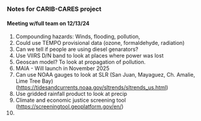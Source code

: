 ### Notes for CARIB-CARES project

#### Meeting w/full team on 12/13/24

1. Compounding hazards: Winds, flooding, pollution,
2. Could use TEMPO provisional data (ozone, formaldehyde, radiation)
3. Can we tell if people are using diesel genarators?
4. Use VIIRS D/N band to look at places where power was lost
5. Geoscan model? To look at propagation of pollution.
6. MAIA - Will launch in November 2025
7. Can use NOAA gauges to look at SLR (San Juan, Mayaguez, Ch. Amalie, Lime Tree Bay) (https://tidesandcurrents.noaa.gov/sltrends/sltrends_us.html)
8. Use gridded rainfall product to look at precip
9. Climate and economic justice screening tool (https://screeningtool.geoplatform.gov/en/)
10. 
